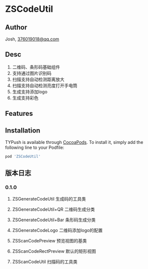 # ZSCodeUtil

## Author

Josh, 376019018@qq.com

## Desc

1. 二维码、条形码基础组件
2. 支持通过图片识别码
3. 扫描支持自动检测距离放大
4. 扫描支持自动检测亮度打开手电筒
5. 生成支持添加logo
6. 生成支持彩色

## Features


## Installation

TYPush is available through [CocoaPods](https://cocoapods.org). To install
it, simply add the following line to your Podfile:

```ruby
pod 'ZSCodeUtil'
```
## 版本日志

### 0.1.0

1. ZSGenerateCodeUtil 生成码的工具类
2. ZSGenerateCodeUtil+QR 二维码生成分类
3. ZSGenerateCodeUtil+Bar 条形码生成分类
4. ZSGenerateCodeLogo 二维码添加logo的配置

5. ZSScanCodePreview 预览视图的基类
6. ZSScanCodeRectPreview 默认的矩形视图
7. ZSScanCodeUtil 扫描码的工具类
